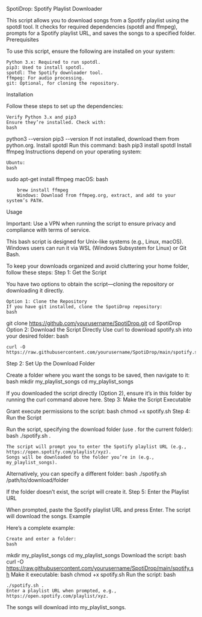SpotiDrop: Spotify Playlist Downloader

This script allows you to download songs from a Spotify playlist using the spotdl tool. It checks for required dependencies (spotdl and ffmpeg), prompts for a Spotify playlist URL, and saves the songs to a specified folder.
Prerequisites

To use this script, ensure the following are installed on your system:

    Python 3.x: Required to run spotdl.
    pip3: Used to install spotdl.
    spotdl: The Spotify downloader tool.
    ffmpeg: For audio processing.
    git: Optional, for cloning the repository.

Installation

Follow these steps to set up the dependencies:

    Verify Python 3.x and pip3
    Ensure they’re installed. Check with:
    bash

python3 --version
pip3 --version
If not installed, download them from python.org.
Install spotdl
Run this command:
bash
pip3 install spotdl
Install ffmpeg
Instructions depend on your operating system:

    Ubuntu:
    bash

sudo apt-get install ffmpeg
macOS:
bash

        brew install ffmpeg
        Windows: Download from ffmpeg.org, extract, and add to your system’s PATH.

Usage

Important: Use a VPN when running the script to ensure privacy and compliance with terms of service.

This bash script is designed for Unix-like systems (e.g., Linux, macOS). Windows users can run it via WSL (Windows Subsystem for Linux) or Git Bash.

To keep your downloads organized and avoid cluttering your home folder, follow these steps:
Step 1: Get the Script

You have two options to obtain the script—cloning the repository or downloading it directly.

    Option 1: Clone the Repository
    If you have git installed, clone the SpotiDrop repository:
    bash

git clone https://github.com/yourusername/SpotiDrop.git
cd SpotiDrop
Option 2: Download the Script Directly
Use curl to download spotify.sh into your desired folder:
bash

    curl -O https://raw.githubusercontent.com/yourusername/SpotiDrop/main/spotify.sh

Step 2: Set Up the Download Folder

Create a folder where you want the songs to be saved, then navigate to it:
bash
mkdir my_playlist_songs
cd my_playlist_songs

If you downloaded the script directly (Option 2), ensure it’s in this folder by running the curl command above here.
Step 3: Make the Script Executable

Grant execute permissions to the script:
bash
chmod +x spotify.sh
Step 4: Run the Script

Run the script, specifying the download folder (use . for the current folder):
bash
./spotify.sh .

    The script will prompt you to enter the Spotify playlist URL (e.g., https://open.spotify.com/playlist/xyz).
    Songs will be downloaded to the folder you’re in (e.g., my_playlist_songs).

Alternatively, you can specify a different folder:
bash
./spotify.sh /path/to/download/folder

If the folder doesn’t exist, the script will create it.
Step 5: Enter the Playlist URL

When prompted, paste the Spotify playlist URL and press Enter. The script will download the songs.
Example

Here’s a complete example:

    Create and enter a folder:
    bash

mkdir my_playlist_songs
cd my_playlist_songs
Download the script:
bash
curl -O https://raw.githubusercontent.com/yourusername/SpotiDrop/main/spotify.sh
Make it executable:
bash
chmod +x spotify.sh
Run the script:
bash

    ./spotify.sh .
    Enter a playlist URL when prompted, e.g., https://open.spotify.com/playlist/xyz.

The songs will download into my_playlist_songs.
